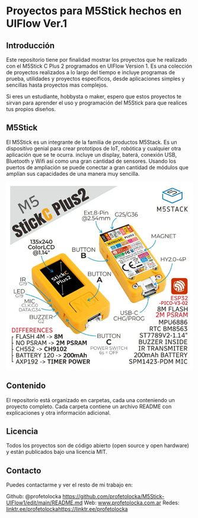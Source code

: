 # Proyectos para M5Stick hechos en UIFlow Ver.1

## Introducción

Este repositorio tiene por finalidad mostrar los proyectos que he realizado con el M5Stick C Plus 2 programados en UIFlow Version 1. Es una colección de proyectos realizados a lo largo del tiempo e incluye programas de prueba, utilidades y proyectos específicos, desde aplicaciones simples y sencillas hasta proyectos mas complejos.

Si eres un estudiante, hobbysta o maker, espero que estos proyectos te sirvan para aprender el uso y programación del M5Stick para que realices tus propios diseños.

## M5Stick

El M5Stick es un integrante de la familia de productos M5Stack. Es un dispositivo genial para crear prototipos de IoT, robótica y cualquier otra aplicación que se te ocurra. incluye un display, baterá, conexión USB, Bluetooth y Wifi así como una gran cantidad de sensores. Usando los puertos de ampliación se puede conectar a gran cantidad de módulos que amplían sus capacidades de una manera muy sencilla.

![alt text](images/m5stickC2.webp)

## Contenido

El repositorio está organizado en carpetas, cada una conteniendo un proyecto completo. Cada carpeta contiene un archivo README con explicaciones y otra información adicional.

## Licencia

Todos los proyectos son de código abierto (open source y open hardware) y están publicados bajo una licencia MIT.

## Contacto

Puedes contactarme y ver el resto de mi trabajo en:

Github: @profetolocka
https://github.com/profetolocka/M5Stick-UIFlow1/edit/main/README.md
Web: www.profetolocka.com.ar
Redes: [linktr.ee/profetolocka](https://linktr.ee/profetolocka)https://linktr.ee/profetolocka
